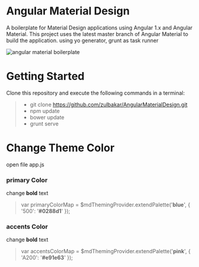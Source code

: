 # Angular Material Design
A boilerplate for Material Design applications using Angular 1.x and Angular Material. This project uses the latest master branch of Angular Material to build the application. using yo generator, grunt as task runner

![angular material boilerplate](https://4.bp.blogspot.com/-2VHr5jhZezc/WTS4r7j5RNI/AAAAAAAABFk/GPxVKqOV9FIaGt265XmBKnohbBkKrzV1wCLcB/s1600/angular%2Bmaterial%2Bboilerplate.jpg)

# Getting Started
Clone this repository and execute the following commands in a terminal:

> * git clone https://github.com/zulbakar/AngularMaterialDesign.git
> * npm update
> * bower update
> * grunt serve

# Change Theme Color
open file app.js

### primary Color
change **bold** text
> var primaryColorMap = $mdThemingProvider.extendPalette('**blue**', {
>       '500': '**#0288d1**'
>     });


### accents Color
change **bold** text 
> var accentsColorMap = $mdThemingProvider.extendPalette('**pink**', {
>       'A200': '**#e91e63**'
>     });

